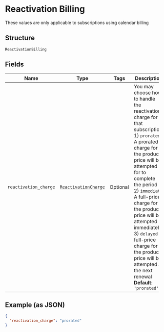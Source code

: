 
# Reactivation Billing

These values are only applicable to subscriptions using calendar billing

## Structure

`ReactivationBilling`

## Fields

| Name | Type | Tags | Description |
|  --- | --- | --- | --- |
| `reactivation_charge` | [`ReactivationCharge`](../../doc/models/reactivation-charge.md) | Optional | You may choose how to handle the reactivation charge for that subscription: 1) `prorated` A prorated charge for the product price will be attempted for to complete the period 2) `immediate` A full-price charge for the product price will be attempted immediately 3) `delayed` A full-price charge for the product price will be attempted at the next renewal<br>**Default**: `'prorated'` |

## Example (as JSON)

```json
{
  "reactivation_charge": "prorated"
}
```


